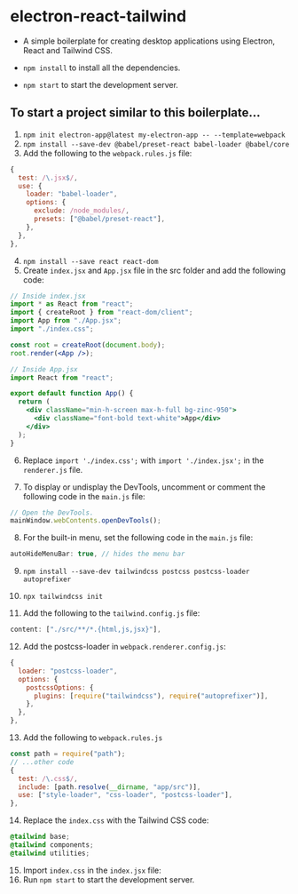 # electron-react-tailwind

- A simple boilerplate for creating desktop applications using Electron, React and Tailwind CSS.

- `npm install` to install all the dependencies.
- `npm start` to start the development server.

## To start a project similar to this boilerplate...

1. `npm init electron-app@latest my-electron-app -- --template=webpack`
2. `npm install --save-dev @babel/preset-react babel-loader @babel/core`
3. Add the following to the `webpack.rules.js` file:
```js
{
  test: /\.jsx$/,
  use: {
    loader: "babel-loader",
    options: {
      exclude: /node_modules/,
      presets: ["@babel/preset-react"],
    },
  },
},
```

4. `npm install --save react react-dom`
5. Create `index.jsx` and `App.jsx` file in the src folder and add the following code:
```jsx
// Inside index.jsx
import * as React from "react";
import { createRoot } from "react-dom/client";
import App from "./App.jsx";
import "./index.css";

const root = createRoot(document.body);
root.render(<App />);
```
```jsx
// Inside App.jsx
import React from "react";

export default function App() {
  return (
    <div className="min-h-screen max-h-full bg-zinc-950">
      <div className="font-bold text-white">App</div>
    </div>
  );
}
```

6. Replace `import './index.css';` with `import './index.jsx';` in the `renderer.js` file.

7. To display or undisplay the DevTools, uncomment or comment the following code in the `main.js` file:
```js
// Open the DevTools.
mainWindow.webContents.openDevTools();
```

8. For the built-in menu, set the following code in the `main.js` file:
```js
autoHideMenuBar: true, // hides the menu bar
```

9. `npm install --save-dev tailwindcss postcss postcss-loader autoprefixer`

10. `npx tailwindcss init`

11. Add the following to the `tailwind.config.js` file:
```js
content: ["./src/**/*.{html,js,jsx}"],
```

12. Add the postcss-loader in `webpack.renderer.config.js`:
```js
{
  loader: "postcss-loader",
  options: {
    postcssOptions: {
      plugins: [require("tailwindcss"), require("autoprefixer")],
    },
  },
},
```

13. Add the following to `webpack.rules.js`
```js
const path = require("path");
// ...other code
{
  test: /\.css$/,
  include: [path.resolve(__dirname, "app/src")],
  use: ["style-loader", "css-loader", "postcss-loader"],
},
```

14. Replace the `index.css` with the Tailwind CSS code:
```css
@tailwind base;
@tailwind components;
@tailwind utilities;
```

15. Import `index.css` in the `index.jsx` file:
16. Run `npm start` to start the development server.
